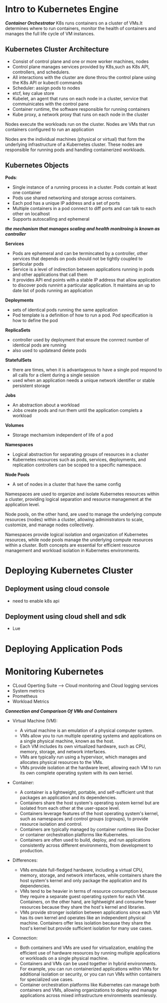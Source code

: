 # Intro to Kubernetes Engine
***Container Orchestrator***
K8s runs containers on a cluster of VMs.It determines where to run containers, monitor the health of containers and manages the full life cycle of VM instances. 

## Kubernetes Cluster Architecture
- Consist of control plane and one or more worker machines, nodes
- Control plane manages services provided by K8s,such as K8s API, controllers, and schedulers.
- All interactions with the cluster are done throu the control plane using the K8s API or kubectl commands
- Scheduler: assign pods to nodes
- etcf, key calue store
- Kubelet, an agent that runs on each node in a cluster, service that commuinicates with the control pane
- Container runtime, the software responsible for running containers
- Kube proxy, a network proxy that runs on each node in the cluster

Nodes execute the workloads run on the cluster. Nodes are VMs that run containers configured to run an application

Nodes are the individual machines (physical or virtual) that form the underlying infrastructure of a Kubernetes cluster. These nodes are responsible for running pods and handling containerized workloads.

## Kubernetes Objects

**Pods**:
 - Single instance of a running process in a cluster. Pods contain at least one container
 - Pods use shared networking and storage across containers.
 - Each pod has a unique IP address and a set of ports
 - Multiple containers in a pod connect to diff ports and can talk to each other on localhost
 - Supports autoscalling and ephemeral

***the mechanism that manages scaling and health monitroing is known as controller***

**Services**
 - Pods are ephemeral and can be termincated by a controller, other services that depends on pods should not be tightly coupled to particular pods
 - Service is a level of indirection between applications running in pods and other applications that call them
 - It provides API end points with a stable IP address that allow application to discover pods runnint a particular application. It maintains an up to date list of pods running an application

**Deployments**
 - sets of identical pods running the same application
 - Pod template is a definition of how to run a pod. Pod specification is how to define the pod

**ReplicaSets**
 - controller used by deployment that ensure the conrrect number of identical pods are running
 - also used to updateand delete pods

**StatefulSets**
 - there are times, when it is advantageous to have a single pod respond to all calls for a client during a single session
 - used when an application needs a unique network identifier or stable persistent storage

**Jobs**
 - An abstraction about a workload
 - Jobs create pods and run them until the application complets a workload

**Volumes**
 - Storage mechamism independent of life of a pod

**Namespaces**
 - Logical abstraction for separating groups of resources in a cluster
 - Kubernetes resources such as pods, services, deployments, and replication controllers can be scoped to a specific namespace.

**Node Pools**
 - A set of nodes in a cluster that have the same config


Namespaces are used to organize and isolate Kubernetes resources within a cluster, providing logical separation and resource management at the application level.

Node pools, on the other hand, are used to manage the underlying compute resources (nodes) within a cluster, allowing administrators to scale, customize, and manage nodes collectively.

Namespaces provide logical isolation and organization of Kubernetes resources, while node pools manage the underlying compute resources within a cluster. Both concepts are essential for efficient resource management and workload isolation in Kubernetes environments.



# Deploying Kubernetes Cluster
## Deployment using cloud console
- need to enable k8s api
## Deployment using cloud shell and sdk
- Lue
# Deploying Application Pods


# Monitoring Kubernetes
- CLoud Operting Suite --> Cloud monitoring and Cloud logging services
 - System metrics
 - Prometheus
 - Workload Metrics

***Connection and Comparison Of VMs and Containers***

- Virtual Machine (VM):

    * A virtual machine is an emulation of a physical computer system.
    * VMs allow you to run multiple operating systems and applications on a single physical machine, known as the host.
    * Each VM includes its own virtualized hardware, such as CPU, memory, storage, and network interfaces.
    * VMs are typically run using a hypervisor, which manages and allocates physical resources to the VMs.
    * VMs provide isolation at the hardware level, allowing each VM to run its own complete operating system with its own kernel.

- Container:

    * A container is a lightweight, portable, and self-sufficient unit that packages an application and its dependencies.
    * Containers share the host system's operating system kernel but are isolated from each other at the user-space level.
    * Containers leverage features of the host operating system's kernel, such as namespaces and control groups (cgroups), to provide resource isolation and control.
    * Containers are typically managed by container runtimes like Docker or container orchestration platforms like Kubernetes.
    * Containers are often used to build, deploy, and run applications consistently across different environments, from development to production.


- Differences:

    * VMs emulate full-fledged hardware, including a virtual CPU, memory, storage, and network interfaces, while containers share the host system's kernel and only package the application and its dependencies.
    * VMs tend to be heavier in terms of resource consumption because they require a separate guest operating system for each VM. Containers, on the other hand, are lightweight and consume fewer resources because they share the host's kernel and libraries.
    * VMs provide stronger isolation between applications since each VM has its own kernel and operates like an independent physical machine. Containers offer less isolation because they share the host's kernel but provide sufficient isolation for many use cases.


- Connection:

    * Both containers and VMs are used for virtualization, enabling the efficient use of hardware resources by running multiple applications or workloads on a single physical machine.
    * Containers and VMs can be used together in hybrid environments. For example, you can run containerized applications within VMs for additional isolation or security, or you can run VMs within containers for specialized use cases.
    * Container orchestration platforms like Kubernetes can manage both containers and VMs, allowing organizations to deploy and manage applications across mixed infrastructure environments seamlessly.
